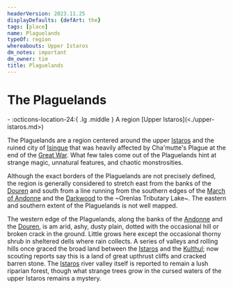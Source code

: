 ```yaml
---
headerVersion: 2023.11.25
displayDefaults: {defArt: the}
tags: [place]
name: Plaguelands
typeOf: region
whereabouts: Upper Istaros
dm_notes: important
dm_owner: tim
title: Plaguelands
---
```

# The Plaguelands
<div class="grid cards ext-narrow-margin ext-one-column" markdown>
-    :octicons-location-24:{ .lg .middle } A region [Upper Istaros](<./upper-istaros.md>)  
</div>


The Plaguelands are a region centered around the upper [Istaros](<../major-rivers/istaros-watershed/istaros.md>) and the ruined city of [Isingue](<./isingue.md>) that was heavily affected by Cha'mutte's Plague at the end of the [Great War](<../../events/1500s/great-war.md>). What few tales come out of the Plaguelands hint at strange magic, unnatural features, and chaotic monstrosities. 

Although the exact borders of the Plaguelands are not precisely defined, the region is generally considered to stretch east from the banks of the [Douren](<../major-rivers/istaros-watershed/douren.md>) and south from a line running from the southern edges of the [March of Andonne](<../greater-sembara/duchy-of-maseau/march-of-andonne.md>) and the [Darkwood](<../greater-sembara/addermarch/darkwood.md>) to the ~Orenlas Tributary Lake~. The eastern and southern extent of the Plaguelands is not well mapped. 

The western edge of the Plaguelands, along the banks of the [Andonne](<../major-rivers/istaros-watershed/andonne.md>) and the [Douren](<../major-rivers/istaros-watershed/douren.md>), is am arid, ashy, dusty plain, dotted with the occasional hill or broken crack in the ground. Little grows here except the occasional thorny shrub in sheltered dells where rain collects. A series of valleys and rolling hills once graced the broad land between the [Istaros](<../major-rivers/istaros-watershed/istaros.md>) and the [Kulthul](<../major-rivers/istaros-watershed/kulthul.md>); now scouting reports say this is a land of great upthrust cliffs and cracked barren stone. The [Istaros](<../major-rivers/istaros-watershed/istaros.md>) river valley itself is reported to remain a lush riparian forest, though what strange trees grow in the cursed waters of the upper Istaros remains a mystery. 






